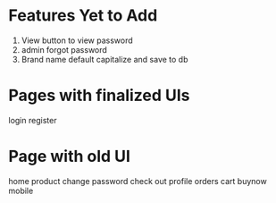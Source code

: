 # Features Yet to Add
1. View button to view password
2. admin forgot password
3. Brand name default capitalize and save to db


# Pages with finalized UIs
login
register

# Page with old UI
home
product
change password
check out
profile
orders
cart
buynow
mobile
